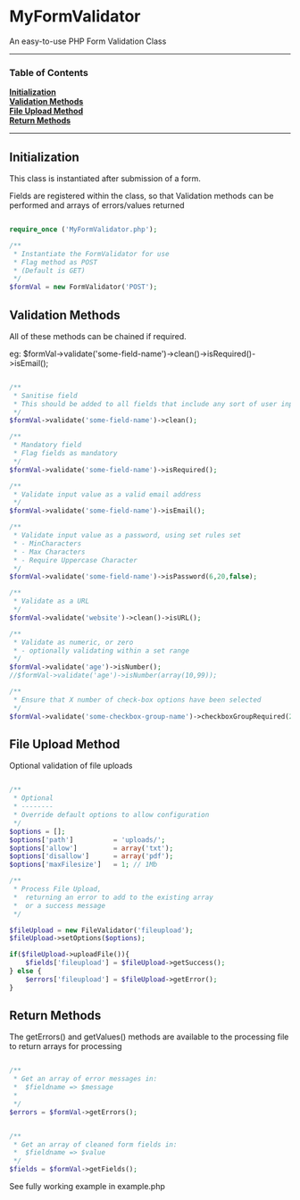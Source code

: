 # MyFormValidator

An easy-to-use PHP Form Validation Class

<hr>

### Table of Contents
**[Initialization](#initialization)**  
**[Validation Methods](#validation)**  
**[File Upload Method](#fileupload)**  
**[Return Methods](#return)**  

<hr>

## Initialization

This class is instantiated after submission of a form.

Fields are registered within the class, so that Validation methods can be performed and arrays of errors/values returned

```php

require_once ('MyFormValidator.php');

/**
 * Instantiate the FormValidator for use
 * Flag method as POST
 * (Default is GET)
 */
$formVal = new FormValidator('POST');


```


## Validation Methods

All of these methods can be chained if required.

eg: $formVal->validate('some-field-name')->clean()->isRequired()->isEmail();

```php

/**
 * Sanitise field
 * This should be added to all fields that include any sort of user input/selection
 */
$formVal->validate('some-field-name')->clean();

/**
 * Mandatory field
 * Flag fields as mandatory
 */
$formVal->validate('some-field-name')->isRequired();

/**
 * Validate input value as a valid email address
 */
$formVal->validate('some-field-name')->isEmail();

/**
 * Validate input value as a password, using set rules set
 * - MinCharacters
 * - Max Characters
 * - Require Uppercase Character
 */
$formVal->validate('some-field-name')->isPassword(6,20,false);

/**
 * Validate as a URL
 */
$formVal->validate('website')->clean()->isURL();

/**
 * Validate as numeric, or zero
 * - optionally validating within a set range
 */
$formVal->validate('age')->isNumber();
//$formVal->validate('age')->isNumber(array(10,99));

/**
 * Ensure that X number of check-box options have been selected
 */
$formVal->validate('some-checkbox-group-name')->checkboxGroupRequired(2);

```




## File Upload Method

Optional validation of file uploads

```php

/**
 * Optional
 * --------
 * Override default options to allow configuration
 */
$options = [];
$options['path']          = 'uploads/';
$options['allow']         = array('txt');
$options['disallow']      = array('pdf');
$options['maxFilesize']   = 1; // 1Mb

/**
 * Process File Upload, 
 *  returning an error to add to the existing array
 *  or a success message
 */

$fileUpload = new FileValidator('fileupload');
$fileUpload->setOptions($options);

if($fileUpload->uploadFile()){
    $fields['fileupload'] = $fileUpload->getSuccess();
} else {
    $errors['fileupload'] = $fileUpload->getError();
}

 ```

## Return Methods

The getErrors() and getValues() methods are available to the processing file to return arrays for processing

```php

/**
 * Get an array of error messages in:
 *  $fieldname => $message
 * 
 */
$errors = $formVal->getErrors();


/**
 * Get an array of cleaned form fields in:
 *  $fieldname => $value
 */
$fields = $formVal->getFields();

```

See fully working example in example.php
